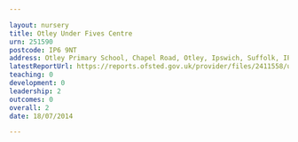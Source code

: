```yaml
---

layout: nursery
title: Otley Under Fives Centre
urn: 251590
postcode: IP6 9NT
address: Otley Primary School, Chapel Road, Otley, Ipswich, Suffolk, IP6 9NT
latestReportUrl: https://reports.ofsted.gov.uk/provider/files/2411558/urn/251590.pdf
teaching: 0
development: 0
leadership: 2
outcomes: 0
overall: 2
date: 18/07/2014

---
```

